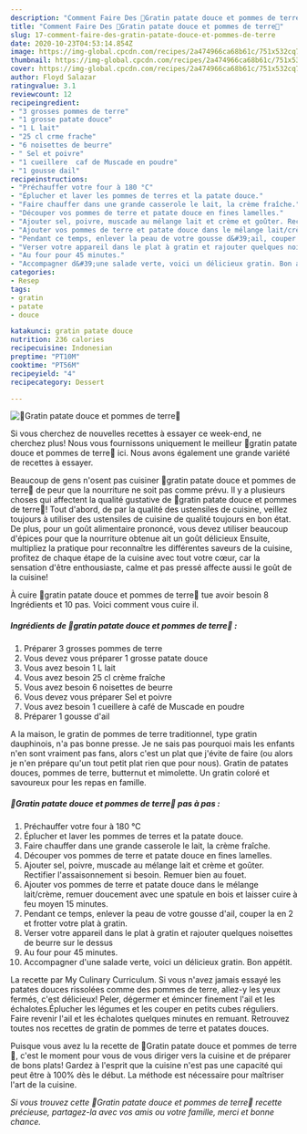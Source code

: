 ```yaml
---
description: "Comment Faire Des 🥔Gratin patate douce et pommes de terre🍠"
title: "Comment Faire Des 🥔Gratin patate douce et pommes de terre🍠"
slug: 17-comment-faire-des-gratin-patate-douce-et-pommes-de-terre
date: 2020-10-23T04:53:14.854Z
image: https://img-global.cpcdn.com/recipes/2a474966ca68b61c/751x532cq70/🥔gratin-patate-douce-et-pommes-de-terre🍠-photo-principale-de-la-recette.jpg
thumbnail: https://img-global.cpcdn.com/recipes/2a474966ca68b61c/751x532cq70/🥔gratin-patate-douce-et-pommes-de-terre🍠-photo-principale-de-la-recette.jpg
cover: https://img-global.cpcdn.com/recipes/2a474966ca68b61c/751x532cq70/🥔gratin-patate-douce-et-pommes-de-terre🍠-photo-principale-de-la-recette.jpg
author: Floyd Salazar
ratingvalue: 3.1
reviewcount: 12
recipeingredient:
- "3 grosses pommes de terre"
- "1 grosse patate douce"
- "1 L lait"
- "25 cl crme frache"
- "6 noisettes de beurre"
- " Sel et poivre"
- "1 cueillere  caf de Muscade en poudre"
- "1 gousse dail"
recipeinstructions:
- "Préchauffer votre four à 180 °C"
- "Éplucher et laver les pommes de terres et la patate douce."
- "Faire chauffer dans une grande casserole le lait, la crème fraîche."
- "Découper vos pommes de terre et patate douce en fines lamelles."
- "Ajouter sel, poivre, muscade au mélange lait et crème et goûter. Rectifier l&#39;assaisonnement si besoin. Remuer bien au fouet."
- "Ajouter vos pommes de terre et patate douce dans le mélange lait/crème, remuer doucement avec une spatule en bois et laisser cuire à feu moyen 15 minutes."
- "Pendant ce temps, enlever la peau de votre gousse d&#39;ail, couper la en 2 et frotter votre plat à gratin."
- "Verser votre appareil dans le plat à gratin et rajouter quelques noisettes de beurre sur le dessus"
- "Au four pour 45 minutes."
- "Accompagner d&#39;une salade verte, voici un délicieux gratin. Bon appétit."
categories:
- Resep
tags:
- gratin
- patate
- douce

katakunci: gratin patate douce 
nutrition: 236 calories
recipecuisine: Indonesian
preptime: "PT10M"
cooktime: "PT56M"
recipeyield: "4"
recipecategory: Dessert

---
```



![🥔Gratin patate douce et pommes de terre🍠](https://img-global.cpcdn.com/recipes/2a474966ca68b61c/751x532cq70/🥔gratin-patate-douce-et-pommes-de-terre🍠-photo-principale-de-la-recette.jpg)

Si vous cherchez de nouvelles recettes à essayer ce week-end, ne cherchez plus! Nous vous fournissons uniquement le meilleur 🥔gratin patate douce et pommes de terre🍠 ici. Nous avons également une grande variété de recettes à essayer.

Beaucoup de gens n'osent pas cuisiner 🥔gratin patate douce et pommes de terre🍠 de peur que la nourriture ne soit pas comme prévu. Il y a plusieurs choses qui affectent la qualité gustative de 🥔gratin patate douce et pommes de terre🍠! Tout d'abord, de par la qualité des ustensiles de cuisine, veillez toujours à utiliser des ustensiles de cuisine de qualité toujours en bon état. De plus, pour un goût alimentaire prononcé, vous devez utiliser beaucoup d'épices pour que la nourriture obtenue ait un goût délicieux Ensuite, multipliez la pratique pour reconnaître les différentes saveurs de la cuisine, profitez de chaque étape de la cuisine avec tout votre cœur, car la sensation d'être enthousiaste, calme et pas pressé affecte aussi le goût de la cuisine!

<!--inarticleads1-->

À cuire 🥔gratin patate douce et pommes de terre🍠 tue avoir besoin 8 Ingrédients et 10 pas. Voici comment vous cuire il.

##### Ingrédients de 🥔gratin patate douce et pommes de terre🍠 :

1. Préparer 3 grosses pommes de terre
1. Vous devez vous préparer 1 grosse patate douce
1. Vous avez besoin 1 L lait
1. Vous avez besoin 25 cl crème fraîche
1. Vous avez besoin 6 noisettes de beurre
1. Vous devez vous préparer  Sel et poivre
1. Vous avez besoin 1 cueillere à café de Muscade en poudre
1. Préparer 1 gousse d&#39;ail


A la maison, le gratin de pommes de terre traditionnel, type gratin dauphinois, n&#39;a pas bonne presse. Je ne sais pas pourquoi mais les enfants n&#39;en sont vraiment pas fans, alors c&#39;est un plat que j&#39;évite de faire (ou alors je n&#39;en prépare qu&#39;un tout petit plat rien que pour nous). Gratin de patates douces, pommes de terre, butternut et mimolette. Un gratin coloré et savoureux pour les repas en famille. 

<!--inarticleads2-->

##### 🥔Gratin patate douce et pommes de terre🍠 pas à pas :

1. Préchauffer votre four à 180 °C
1. Éplucher et laver les pommes de terres et la patate douce.
1. Faire chauffer dans une grande casserole le lait, la crème fraîche.
1. Découper vos pommes de terre et patate douce en fines lamelles.
1. Ajouter sel, poivre, muscade au mélange lait et crème et goûter. Rectifier l&#39;assaisonnement si besoin. Remuer bien au fouet.
1. Ajouter vos pommes de terre et patate douce dans le mélange lait/crème, remuer doucement avec une spatule en bois et laisser cuire à feu moyen 15 minutes.
1. Pendant ce temps, enlever la peau de votre gousse d&#39;ail, couper la en 2 et frotter votre plat à gratin.
1. Verser votre appareil dans le plat à gratin et rajouter quelques noisettes de beurre sur le dessus
1. Au four pour 45 minutes.
1. Accompagner d&#39;une salade verte, voici un délicieux gratin. Bon appétit.


La recette par My Culinary Curriculum. Si vous n&#39;avez jamais essayé les patates douces rissolées comme des pommes de terre, allez-y les yeux fermés, c&#39;est délicieux! Peler, dégermer et émincer finement l&#39;ail et les échalotes.Éplucher les légumes et les couper en petits cubes réguliers. Faire revenir l&#39;ail et les échalotes quelques minutes en remuant. Retrouvez toutes nos recettes de gratin de pommes de terre et patates douces. 

<!--inarticleads1-->

<p>
Puisque vous avez lu la recette de 🥔Gratin patate douce et pommes de terre🍠, c'est le moment pour vous de vous diriger vers la cuisine et de préparer de bons plats! Gardez à l'esprit que la cuisine n'est pas une capacité qui peut être à 100% dès le début. La méthode est nécessaire pour maîtriser l'art de la cuisine.
</p>

<p>
<i>Si vous trouvez cette 🥔Gratin patate douce et pommes de terre🍠 recette précieuse, partagez-la avec vos amis ou votre famille, merci et bonne chance.</i>
</p>
